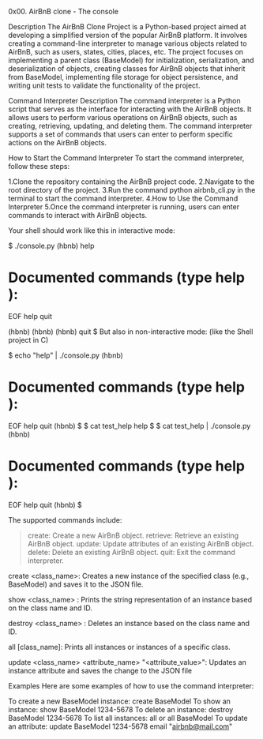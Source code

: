 0x00. AirBnB clone - The console

Description
The AirBnB Clone Project is a Python-based project aimed at developing a simplified version of the popular AirBnB platform. It involves creating a command-line interpreter to manage various objects related to AirBnB, such as users, states, cities, places, etc. The project focuses on implementing a parent class (BaseModel) for initialization, serialization, and deserialization of objects, creating classes for AirBnB objects that inherit from BaseModel, implementing file storage for object persistence, and writing unit tests to validate the functionality of the project.

Command Interpreter Description
The command interpreter is a Python script that serves as the interface for interacting with the AirBnB objects. It allows users to perform various operations on AirBnB objects, such as creating, retrieving, updating, and deleting them. The command interpreter supports a set of commands that users can enter to perform specific actions on the AirBnB objects.

How to Start the Command Interpreter
To start the command interpreter, follow these steps:

1.Clone the repository containing the AirBnB project code.
2.Navigate to the root directory of the project.
3.Run the command python airbnb_cli.py in the terminal to start the command interpreter.
4.How to Use the Command Interpreter
5.Once the command interpreter is running, users can enter commands to interact with AirBnB objects.

Your shell should work like this in interactive mode:

$ ./console.py
(hbnb) help

Documented commands (type help <topic>):
========================================
EOF  help  quit

(hbnb) 
(hbnb) 
(hbnb) quit
$
But also in non-interactive mode: (like the Shell project in C)

$ echo "help" | ./console.py
(hbnb)

Documented commands (type help <topic>):
========================================
EOF  help  quit
(hbnb) 
$
$ cat test_help
help
$
$ cat test_help | ./console.py
(hbnb)

Documented commands (type help <topic>):
========================================
EOF  help  quit
(hbnb) 
$

 The supported commands include:

>create: Create a new AirBnB object.
>retrieve: Retrieve an existing AirBnB object.
>update: Update attributes of an existing AirBnB object.
>delete: Delete an existing AirBnB object.
>quit: Exit the command interpreter.

create <class_name>: Creates a new instance of the specified class (e.g., BaseModel) and saves it to the JSON file.

show <class_name> <id>: Prints the string representation of an instance based on the class name and ID.

destroy <class_name> <id>: Deletes an instance based on the class name and ID.

all [class_name]: Prints all instances or instances of a specific class.

update <class_name> <id> <attribute_name> "<attribute_value>": Updates an instance attribute and saves the change to the JSON file

Examples
Here are some examples of how to use the command interpreter:

To create a new BaseModel instance: create BaseModel
To show an instance: show BaseModel 1234-5678
To delete an instance: destroy BaseModel 1234-5678
To list all instances: all or all BaseModel
To update an attribute: update BaseModel 1234-5678 email "airbnb@mail.com"
